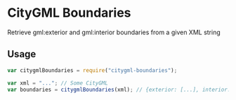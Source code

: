 # CityGML Boundaries

Retrieve gml:exterior and gml:interior boundaries from a given XML string

## Usage

```javascript
var citygmlBoundaries = require("citygml-boundaries");

var xml = "..."; // Some CityGML
var boundaries = citygmlBoundaries(xml); // {exterior: [...], interior: [...]}
```
